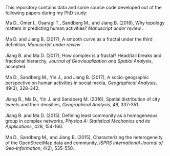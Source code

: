 This repository contains data and some source code developed out of the following papers during my PhD study:

Ma D., Omer I., Osaragi T., Sandberg M., and Jiang B. (2018), Why topology matters in predicting human activities? <i> Manuscript under review </i>.<br><br>
Ma D. and Jiang B. (2017), A smooth curve as a fractal under the third definition, <i> Manuscript under review </i>.<br><br>
Jiang B. and Ma D. (2017), How complex is a fractal? Head/tail breaks and fractional hierarchy,<i> Journal of Geovisualization and Spatial Analysis</i>, accepted.<br><br>
Ma D., Sandberg M., Yin J., and Jiang B. (2017), A socio-geographic perspective on human activities in social media, <i>Geographical Analysis</i>, 49(3), 328-342.<br><br>
Jiang B., Ma D., Yin J. and Sandberg M. (2016), Spatial distribution of city tweets and their densities, <i>Geographical Analysis</i>, 48, 337-351.<br><br>
Jiang B. and Ma D. (2015), Defining least community as a homogeneous group in complex networks, <i>Physica A: Statistical Mechanics and its Applications</i>, 428, 154-160.<br><br>
Ma D., Sandberg M., and Jiang B. (2015), Characterizing the heterogeneity of the OpenStreetMap data and community,<i> ISPRS International Journal of Geo-Information</i>, 4(2), 535-550.<br><br>
